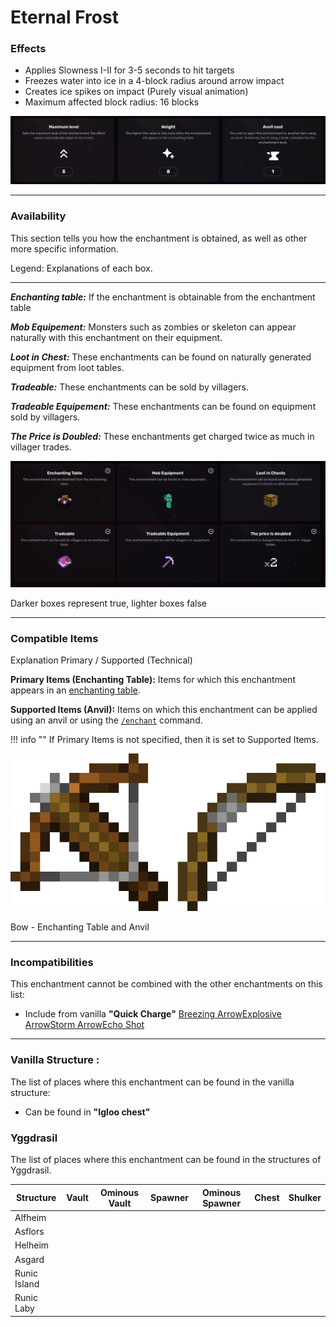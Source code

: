 # Eternal Frost
### Effects
*   Applies Slowness I-II for 3-5 seconds to hit targets
*   Freezes water into ice in a 4-block radius around arrow impact
*   Creates ice spikes on impact (Purely visual animation)
*   Maximum affected block radius: 16 blocks

![](/images/voxel/enchantment/bow-enchantment/image_1756618448567_614.png)

* * *

### Availability

This section tells you how the enchantment is obtained, as well as other more specific information.

Legend: Explanations of each box.[](#legend-explanations-of-each-box)

* * *

_**Enchanting table:**_ If the enchantment is obtainable from the enchantment table

_**Mob Equipement:**_ Monsters such as zombies or skeleton can appear naturally with this enchantment on their equipment.

_**Loot in Chest:**_ These enchantments can be found on naturally generated equipment from loot tables.

_**Tradeable:**_ These enchantments can be sold by villagers.

_**Tradeable Equipement:**_ These enchantments can be found on equipment sold by villagers.

_**The Price is Doubled:**_ These enchantments get charged twice as much in villager trades.

![](/images/voxel/enchantment/bow-enchantment/image_1756618448567_161.png)

Darker boxes represent true, lighter boxes false

* * *

### Compatible Items
Explanation Primary / Supported (Technical)[](#explanation-primary-supported-technical)

**Primary Items (Enchanting Table):** Items for which this enchantment appears in an [enchanting table](https://minecraft.wiki/w/Enchanting_table).

**Supported Items (Anvil):** Items on which this enchantment can be applied using an anvil or using the [`/enchant`](https://minecraft.wiki/w/Commands/enchant) command.

!!! info ""
    If Primary Items is not specified, then it is set to Supported Items.

![](/images/voxel/enchantment/bow-enchantment/image_1756618448567_242.png)

Bow - Enchanting Table and Anvil

* * *

### Incompatibilities

This enchantment cannot be combined with the other enchantments on this list:

*   Include from vanilla **"Quick Charge"**
[Breezing Arrow](/voxel/enchantment/bow-enchantment/breezing-arrow)[Explosive Arrow](/voxel/enchantment/bow-enchantment/explosive-arrow)[Storm Arrow](/voxel/enchantment/bow-enchantment/storm-arrow)[Echo Shot](/voxel/enchantment/bow-enchantment/echo-shot)

* * *

### Vanilla Structure :

The list of places where this enchantment can be found in the vanilla structure:

*   Can be found in **"Igloo chest"**
### Yggdrasil

The list of places where this enchantment can be found in the structures of Yggdrasil.

| Structure | Vault | Ominous Vault | Spawner | Ominous Spawner | Chest | Shulker |
| --- | --- | --- | --- | --- | --- | --- |
| Alfheim |  |  |  |  |  |  |
| Asflors |  |  |  |  |  |  |
| Helheim |  |  |  |  |  |  |
| Asgard |  |  |  |  |  |  |
| Runic Island |  |  |  |  |  |  |
| Runic Laby |  |  |  |  |  |  |